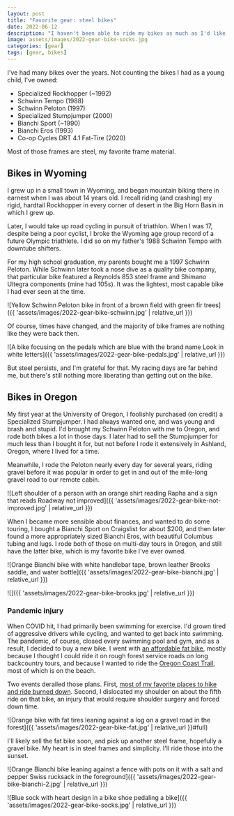 ```yaml
---
layout: post
title: "Favorite gear: steel bikes"
date: 2022-06-12
description: "I haven't been able to ride my bikes as much as I'd like, having dislocated my shoulder on the bike in 2020. But following surgery and continuing recovery, I'm ready to get back in the saddle."
image: assets/images/2022-gear-bike-socks.jpg
categories: [gear]
tags: [gear, bikes]
---
```


I've had many bikes over the years. Not counting the bikes I had as a young child, I've owned:

- Specialized Rockhopper (~1992)
- Schwinn Tempo (1988)
- Schwinn Peloton (1997)
- Specialized Stumpjumper (2000)
- Bianchi Sport (~1990)
- Bianchi Eros (1993)
- Co-op Cycles DRT 4.1 Fat-Tire (2020)

Most of those frames are steel, my favorite frame material.

## Bikes in Wyoming
I grew up in a small town in Wyoming, and began mountain biking there in earnest when I was about 14 years old. I recall riding (and crashing) my rigid, hardtail Rockhopper in every corner of desert in the Big Horn Basin in which I grew up.

Later, I would take up road cycling in pursuit of triathlon. When I was 17, despite being a poor cyclist, I broke the Wyoming age group record of a future Olympic triathlete. I did so on my father's 1988 Schwinn Tempo with downtube shifters.

For my high school graduation, my parents bought me a 1997 Schwinn Peloton. While Schwinn later took a nose dive as a quality bike company, that particular bike featured a Reynolds 853 steel frame and Shimano Ultegra components (mine had 105s). It was the lightest, most capable bike I had ever seen at the time.

![Yellow Schwinn Peloton bike in front of a brown field with green fir trees]({{ 'assets/images/2022-gear-bike-schwinn.jpg' | relative_url }})

Of course, times have changed, and the majority of bike frames are nothing like they were back then.

![A bike focusing on the pedals which are blue with the brand name Look in white letters]({{ 'assets/images/2022-gear-bike-pedals.jpg' | relative_url }})

But steel persists, and I'm grateful for that. My racing days are far behind me, but there's still nothing more liberating than getting out on the bike.

## Bikes in Oregon
My first year at the University of Oregon, I foolishly purchased (on credit) a Specialized Stumpjumper. I had always wanted one, and was young and brash and stupid. I'd brought my Schwinn Peloton with me to Oregon, and rode both bikes a lot in those days. I later had to sell the Stumpjumper for much less than I bought it for, but not before I rode it extensively in Ashland, Oregon, where I lived for a time.

Meanwhile, I rode the Peloton nearly every day for several years, riding gravel before it was popular in order to get in and out of the mile-long gravel road to our remote cabin.

![Left shoulder of a person with an orange shirt reading Rapha and a sign that reads Roadway not improved]({{ 'assets/images/2022-gear-bike-not-improved.jpg' | relative_url }})

When I became more sensible about finances, and wanted to do some touring, I bought a Bianchi Sport on Craigslist for about $200, and then later found a more appropriately sized Bianchi Eros, with beautiful Columbus tubing and lugs. I rode both of those on multi-day tours in Oregon, and still have the latter bike, which is my favorite bike I've ever owned.

![Orange Bianchi bike with white handlebar tape, brown leather Brooks saddle, and water bottle]({{ 'assets/images/2022-gear-bike-bianchi.jpg' | relative_url }})

![]({{ 'assets/images/2022-gear-bike-brooks.jpg' | relative_url }})

### Pandemic injury
When COVID hit, I had primarily been swimming for exercise. I'd grown tired of aggressive drivers while cycling, and wanted to get back into swimming. The pandemic, of course, closed every swimming pool and gym, and as a result, I decided to buy a new bike. I went with [an affordable fat bike](https://www.rei.com/product/172198/co-op-cycles-drt-41-fat-tire-bike), mostly because I thought I could ride it on rough forest service roads on long backcountry tours, and because I wanted to ride the [Oregon Coast Trail](https://stateparks.oregon.gov/index.cfm?do=v.page&id=95), most of which is on the beach.

Two events derailed those plans. First, [most of my favorite places to hike and ride burned down](https://en.wikipedia.org/wiki/2020_Oregon_wildfires). Second, I dislocated my shoulder on about the fifth ride on that bike, an injury that would require shoulder surgery and forced down time.

![Orange bike with fat tires leaning against a log on a gravel road in the forest]({{ 'assets/images/2022-gear-bike-fat.jpg' | relative_url }}#full)

I'll likely sell the fat bike soon, and pick up another steel frame, hopefully a gravel bike. My heart is in steel frames and simplicity. I'll ride those into the sunset.

![Orange Bianchi bike leaning against a fence with pots on it with a salt and pepper Swiss rucksack in the foreground]({{ 'assets/images/2022-gear-bike-bianchi-2.jpg' | relative_url }})

![Blue sock with heart design in a bike shoe pedaling a bike]({{ 'assets/images/2022-gear-bike-socks.jpg' | relative_url }})